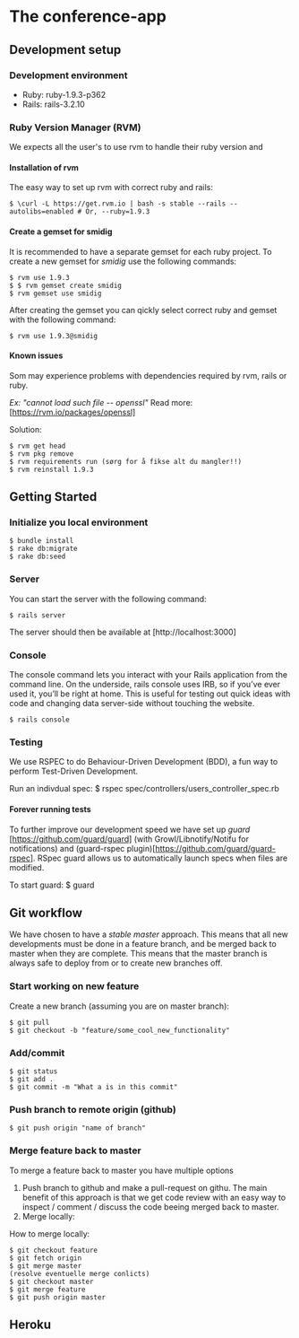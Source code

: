 The conference-app
==============

## Development setup

### Development environment
* Ruby: ruby-1.9.3-p362
* Rails: rails-3.2.10

### Ruby Version Manager (RVM)
We expects all the user's to use rvm to handle their ruby version and

#### Installation of rvm
The easy way to set up rvm with correct ruby and rails:

    $ \curl -L https://get.rvm.io | bash -s stable --rails --autolibs=enabled # Or, --ruby=1.9.3

#### Create a gemset for smidig
It is recommended to have a separate gemset for each ruby project.
To create a new gemset for *smidig* use the following commands:

    $ rvm use 1.9.3
    $ $ rvm gemset create smidig
    $ rvm gemset use smidig

After creating the gemset you can qickly select correct ruby and gemset with the following command:

    $ rvm use 1.9.3@smidig

#### Known issues
Som may experience problems with dependencies required by rvm, rails or ruby.

*Ex: "cannot load such file -- openssl"*
Read more: [https://rvm.io/packages/openssl]

Solution:

    $ rvm get head
    $ rvm pkg remove
    $ rvm requirements run (sørg for å fikse alt du mangler!!)
    $ rvm reinstall 1.9.3


## Getting Started

### Initialize you local environment
    
    $ bundle install 
    $ rake db:migrate
    $ rake db:seed

### Server
You can start the server with the following command:

    $ rails server

The server should then be available at [http://localhost:3000]

### Console
The console command lets you interact with your Rails application from the command line. On the underside, rails console uses IRB, so if you’ve ever used it, you’ll be right at home. This is useful for testing out quick ideas with code and changing data server-side without touching the website.

    $ rails console


### Testing
We use RSPEC to do Behaviour-Driven Development (BDD), a fun way to perform Test-Driven Development.

Run an indivdual spec:
    $ rspec spec/controllers/users_controller_spec.rb

#### Forever running tests
To further improve our development speed we have set up *guard* [https://github.com/guard/guard]  (with Growl/Libnotify/Notifu for notifications) and (guard-rspec plugin)[https://github.com/guard/guard-rspec]. RSpec guard allows us to automatically launch specs when files are modified.

To start guard:
    $ guard


## Git workflow
We have chosen to have a *stable master* approach. This means that all new developments must be done in a feature branch, and be merged back to master when they are complete. This means that the master branch is always safe to deploy from or to create new branches off.


### Start working on new feature
Create a new branch (assuming you are on master branch):

    $ git pull
    $ git checkout -b "feature/some_cool_new_functionality"

### Add/commit
    $ git status
    $ git add .
    $ git commit -m "What a is in this commit"

### Push branch to remote origin (github)
    $ git push origin "name of branch"

### Merge feature back to master
To merge a feature back to master you have multiple options

1. Push branch to github and make a pull-request on githu. The main benefit of this approach is that we get code review with an easy way to inspect / comment / discuss the code beeing merged back to master.
2. Merge locally:

How to merge locally:

    $ git checkout feature
    $ git fetch origin
    $ git merge master
    (resolve eventuelle merge conlicts)
    $ git checkout master
    $ git merge feature
    $ git push origin master


## Heroku
